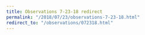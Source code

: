 ```yaml
---
title: Observations 7-23-18 redirect
permalink: "/2018/07/23/observations-7-23-18.html"
redirect_to: "/observations/072318.html"
---
```


